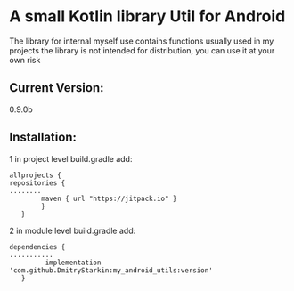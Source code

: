 # A small Kotlin library Util for Android

The library for internal myself use
contains functions usually used in my projects
the library is not intended for distribution, you can use it at your own risk


## Current Version:


0.9.0b

## Installation:

1 in project level build.gradle add:
```
allprojects {
repositories {
........
        maven { url "https://jitpack.io" }
        }
   }
```

2 in module level build.gradle add:
```
dependencies {
...........
         implementation 'com.github.DmitryStarkin:my_android_utils:version'
   }
```

